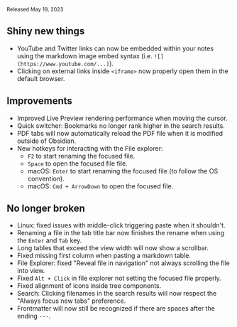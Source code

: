<small>Released May 19, 2023</small>

## Shiny new things

- YouTube and Twitter links can now be embedded within your notes using the markdown image embed syntax (i.e. `![](https://www.youtube.com/...)`).
- Clicking on external links inside `<iframe>` now properly open them in the default browser.

## Improvements

- Improved Live Preview rendering performance when moving the cursor.
- Quick switcher: Bookmarks no longer rank higher in the search results.
- PDF tabs will now automatically reload the PDF file when it is modified outside of Obsidian.
- New hotkeys for interacting with the File explorer:
	- `F2` to start renaming the focused file.
	- `Space` to open the focused file file.
	- macOS: `Enter` to start renaming the focused file (to follow the OS convention).
	- macOS: `Cmd + ArrowDown` to open the focused file.

## No longer broken

- Linux: fixed issues with middle-click triggering paste when it shouldn't.
- Renaming a file in the tab title bar now finishes the rename when using the `Enter` and `Tab` key.
- Long tables that exceed the view width will now show a scrollbar.
- Fixed missing first column when pasting a markdown table.
- File Explorer: fixed "Reveal file in navigation" not always scrolling the file into view.
- Fixed `Alt + Click` in file explorer not setting the focused file properly.
- Fixed alignment of icons inside tree components.
- Search: Clicking filenames in the search results will now respect the "Always focus new tabs" preference.
- Frontmatter will now still be recognized if there are spaces after the ending `---`.
